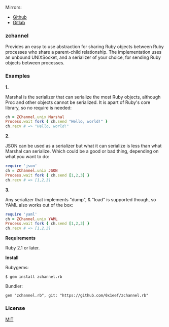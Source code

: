Mirrors:

* [Github](https://github.rom/0x1eef/zchannel.rb)
* [Gitlab](https://gitlab.com/0x1eef/zchannel.rb)

### zchannel

Provides an easy to use abstraction for sharing Ruby objects between Ruby
processes who share a parent-child relationship. The implementation uses
an unbound UNIXSocket, and a serializer of your choice, for sending Ruby
objects between processes.

### Examples

__1.__

Marshal is the serializer that can serialize the most Ruby objects, although
Proc and other objects cannot be serialized. It is apart of Ruby's core library,
so no require is needed:

```ruby
ch = ZChannel.unix Marshal
Process.wait fork { ch.send "Hello, world!" }
ch.recv # => "Hello, world!"
```

__2.__

JSON can be used as a serializer but what it can serialize is less than what
Marshal can serialize. Which could be a good or bad thing, depending on what
you want to do:

```ruby
require 'json'
ch = ZChannel.unix JSON
Process.wait fork { ch.send [1,2,3] }
ch.recv # => [1,2,3]
```

__3.__

Any serializer that implements "dump", & "load" is supported though, so YAML also works
out of the box:

```ruby
require 'yaml'
ch = ZChannel.unix YAML
Process.wait fork { ch.send [1,2,3] }
ch.recv # => [1,2,3]
```

__Requirements__

Ruby 2.1 or later.

__Install__

Rubygems:

	$ gem install zchannel.rb

Bundler:

    gem "zchannel.rb", git: "https://github.com/0x1eef/zchannel.rb"


### License

[MIT](./LICENSE.txt)
